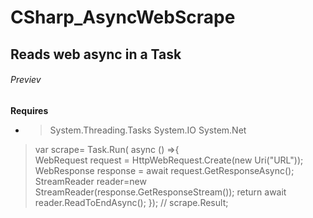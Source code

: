 # CSharp_AsyncWebScrape
## Reads web async in a Task
###### Previev
**Requires**
- > System.Threading.Tasks
 System.IO
 System.Net



> var scrape= Task.Run( async () =>{ <br />
> WebRequest request = HttpWebRequest.Create(new Uri("URL"));
> WebResponse response = await request.GetResponseAsync();
> StreamReader reader=new StreamReader(response.GetResponseStream());
> return await reader.ReadToEndAsync();
> });
> // scrape.Result;



